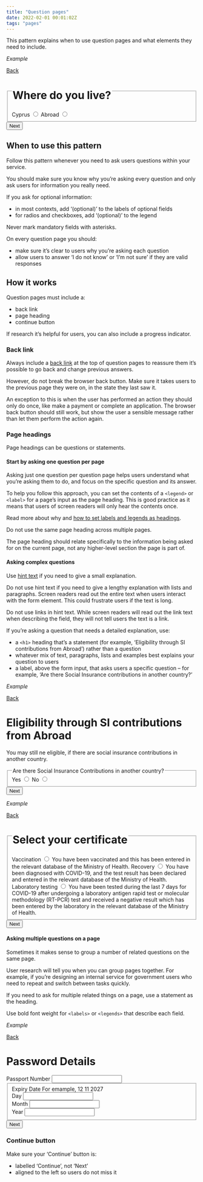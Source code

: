 ```yaml
---
title: "Question pages"
date: 2022-02-01 00:01:02Z
tags: "pages"
---
```

This pattern explains when to use question pages and what elements they need to include. 

*Example*
<div class="govcy-container govcy-p-4  govcy-br-1 govcy-br-standard govcy-mb-4">
<!--beforeMain-->
<section class="govcy-container govcy-mb-4" id="beforeMainContainer">
    <span class="bi bi-chevron-left"></span>
    <a href="#" class="govcy-back-link">Back</a>
</section>
<!--main-->
<main class="govcy-container" id="mainContainer">
    <form action="" class="govcy-form" novalidate>
        <fieldset class="govcy-fieldset govcy-mb-4">
            <legend class="govcy-legend"><h1>Where do you live?</h1></legend>
            <div class="govcy-form-control">
                <label class="govcy-radio">Cyprus
                    <input class="govcy-radio-input" type="radio" name="radio">
                    <span class="govcy-radio-checked" tabindex="1"></span>
                </label>
                <label class="govcy-radio">Abroad
                    <input class="govcy-radio-input" type="radio" name="radio">
                    <span class="govcy-radio-checked" tabindex="2"></span>
                </label>
            </div>
        </fieldset>
    <button type="button" class="govcy-btn-primary govcy-mb-4">Next</button>
    </form>
</main>
</div>

## When to use this pattern
Follow this pattern whenever you need to ask users questions within your service.

You should make sure you know why you’re asking every question and only ask users for information you really need.

If you ask for optional information:
- in most contexts, add ‘(optional)’ to the labels of optional fields
- for radios and checkboxes, add ‘(optional)’ to the legend

Never mark mandatory fields with asterisks.

On every question page you should:
- make sure it’s clear to users why you’re asking each question
- allow users to answer ‘I do not know’ or ‘I’m not sure’ if they are valid responses

## How it works
Question pages must include a:
- back link
- page heading
- continue button

If research it’s helpful for users, you can also include a progress indicator.

### Back link
Always include a [back link](../../components/back_link) at the top of question pages to reassure them it’s possible to go back and change previous answers.

However, do not break the browser back button. Make sure it takes users to the previous page they were on, in the state they last saw it.

An exception to this is when the user has performed an action they should only do once, like make a payment or complete an application. The browser back button should still work, but show the user a sensible message rather than let them perform the action again.

### Page headings
Page headings can be questions or statements.

#### Start by asking one question per page
Asking just one question per question page helps users understand what you’re asking them to do, and focus on the specific question and its answer.

To help you follow this approach, you can set the contents of a `<legend>` or `<label>` for a page’s input as the page heading. This is good practice as it means that users of screen readers will only hear the contents once.

Read more about why and [how to set labels and legends as headings](../labels_and_legend_headings).

Do not use the same page heading across multiple pages.

The page heading should relate specifically to the information being asked for on the current page, not any higher-level section the page is part of.

#### Asking complex questions
Use [hint text](../hint_text) if you need to give a small explanation. 

Do not use hint text if you need to give a lengthy explanation with lists and paragraphs. Screen readers read out the entire text when users interact with the form element. This could frustrate users if the text is long.

Do not use links in hint text. While screen readers will read out the link text when describing the field, they will not tell users the text is a link.

If you’re asking a question that needs a detailed explanation, use:
- a `<h1>` heading that’s a statement (for example, ‘Eligibility through SI contributions from Abroad’) rather than a question
- whatever mix of text, paragraphs, lists and examples best explains your question to users
- a label, above the form input, that asks users a specific question – for example, ‘Are there Social Insurance contributions in another country?’

*Example*
<div class="govcy-container govcy-p-4  govcy-br-1 govcy-br-standard govcy-mb-4">
<!--beforeMain-->
<section class="govcy-container govcy-mb-4" id="beforeMainContainer">
    <span class="bi bi-chevron-left"></span>
    <a href="#" class="govcy-back-link">Back</a>
</section>
<!--main-->
<main class="govcy-container" id="mainContainer">
    <h1>Eligibility through SI contributions from Abroad</h1>
    <p>You may still ne eligible, if there are social insurance contributions in another country.</p>
    <form action="" class="govcy-form" novalidate>
        <fieldset class="govcy-fieldset govcy-mb-4">
            <legend class="govcy-legend">Are there Social Insurance Contributions in another country?</legend>
            <div class="govcy-form-control">
                <label class="govcy-radio">Yes
                    <input class="govcy-radio-input" type="radio" name="radio">
                    <span class="govcy-radio-checked" tabindex="1"></span>
                </label>
                <label class="govcy-radio">No
                    <input class="govcy-radio-input" type="radio" name="radio">
                    <span class="govcy-radio-checked" tabindex="2"></span>
                </label>
            </div>
        </fieldset>
    <button type="button" class="govcy-btn-primary govcy-mb-4">Next</button>
    </form>
</main>
</div>

*Example*
<div class="govcy-container govcy-p-4  govcy-br-1 govcy-br-standard govcy-mb-4">
<!--beforeMain-->
<section class="govcy-container govcy-mb-4" id="beforeMainContainer">
    <span class="bi bi-chevron-left"></span>
    <a href="#" class="govcy-back-link">Back</a>
</section>
<!--main-->
<main class="govcy-container" id="mainContainer">
    <form action="" class="govcy-form" novalidate>
        <fieldset class="govcy-fieldset">
            <legend class="govcy-legend"><h1>Select your certificate</h1></legend>
            <div class="govcy-form-control">
                <label class="govcy-radio">Vaccination
                    <input class="govcy-radio-input" type="radio" name="radio">
                    <span class="govcy-radio-checked" tabindex="1"></span>
                    <span class="govcy-hint govcy-mt-2">You have been vaccinated and this has been entered in the relevant database of the Ministry of Health.</span>
                </label>
                <label class="govcy-radio">Recovery
                    <input class="govcy-radio-input" type="radio" name="radio">
                    <span class="govcy-radio-checked" tabindex="2"></span>
                    <span class="govcy-hint govcy-mt-2">You have been diagnosed with COVID-19, and the test result has been declared and entered in the relevant database of the Ministry of Health.</span>
                </label>
                <label class="govcy-radio">Laboratory testing
                    <input class="govcy-radio-input" type="radio" name="radio">
                    <span class="govcy-radio-checked" tabindex="3"></span>
                    <span class="govcy-hint govcy-mt-2">You have been tested during the last 7 days for COVID-19 after undergoing a laboratory antigen rapid test or molecular methodology (RT-PCR) test and received a negative result which has been entered by the laboratory in the relevant database of the Ministry of Health.</span>
                </label>
            </div>
        </fieldset>
        <button type="button" class="govcy-btn-primary govcy-mb-4">Next</button>
    </form>
</main>
</div>

#### Asking multiple questions on a page
Sometimes it makes sense to group a number of related questions on the same page.

User research will tell you when you can group pages together. For example, if you’re designing an internal service for government users who need to repeat and switch between tasks quickly.

If you need to ask for multiple related things on a page, use a statement as the heading.

Use bold font weight for `<labels>` or `<legends>` that describe each field.

*Example*
<div class="govcy-container govcy-p-4  govcy-br-1 govcy-br-standard govcy-mb-4">
<!--beforeMain-->
<section class="govcy-container govcy-mb-4" id="beforeMainContainer">
    <span class="bi bi-chevron-left"></span>
    <a href="#" class="govcy-back-link">Back</a>
</section>
<!--main-->
<main class="govcy-container" id="mainContainer">
    <h1>Password Details</h1>
    <form action="" class="govcy-form" novalidate>
        <div class="govcy-form-control govcy-mb-4">
        <label class="govcy-label" for="input">Passport Number</label>
        <input type="text" class="govcy-text-input" spellcheck="false" pattern="[0-9]*" inputmode="numeric">
    </div>
    <fieldset class="govcy-fieldset govcy-mb-4">
        <div class="govcy-form-control">
            <label class="govcy-label govcy-mb-1" for="">Expiry Date</label>
            <span class="govcy-hint govcy-mb-3">For emample, 12 11 2027</span>
            <div class="govcy-d-flex">
                <div class="govcy-d-block">
                    <label class="govcy-label govcy-mb-1 govcy-fw-normal govcy-mb-2" for="">Day</label>
                    <input class="govcy-text-input govcy-text-input-char_3 govcy-p-2" placeholder="" maxlength="2" type="text" maxlength="2" pattern="[0-9]*" inputmode="numeric">
                </div>
                <div class="govcy-d-block govcy-ml-2">
                    <label class="govcy-label govcy-mb-1 govcy-fw-normal govcy-mb-2" for="">Month</label>
                    <input class="govcy-text-input govcy-text-input-char_3 govcy-p-2" placeholder="" maxlength="2" type="text" maxlength="2" pattern="[0-9]*" inputmode="numeric">
                </div>
                <div class="govcy-d-block govcy-ml-2">
                    <label class="govcy-label govcy-mb-1 govcy-fw-normal govcy-mb-2" for="">Year</label>
                    <input class="govcy-text-input govcy-text-input-char_6 govcy-p-3" placeholder="" maxlength="4" type="text" maxlength="2" pattern="[0-9]*" inputmode="numeric">
                </div>
            </div>
        </div>
    </fieldset>    
    <button type="button" class="govcy-btn-primary govcy-mb-4">Next</button>
    </form>
</main>
</div>

### Continue button
Make sure your ‘Continue’ button is:
- labelled ‘Continue’, not ‘Next’
- aligned to the left so users do not miss it
